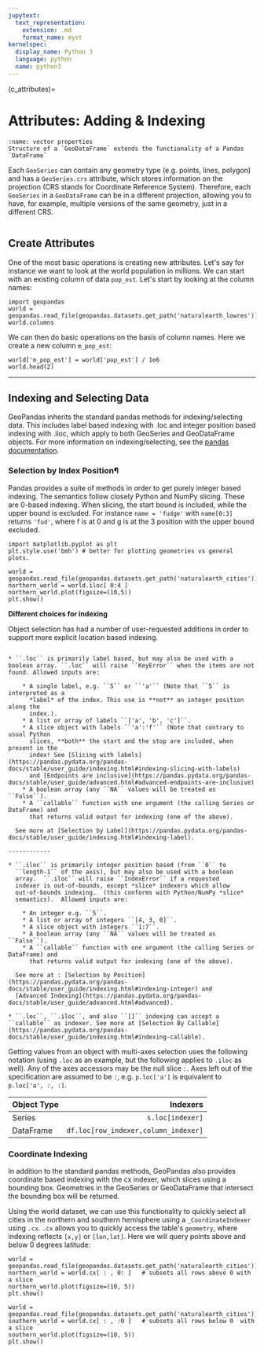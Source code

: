 ```yaml
---
jupytext:
  text_representation:
    extension: .md
    format_name: myst
kernelspec:
  display_name: Python 3
  language: python
  name: python3
---
```


(c_attributes)=
 
# Attributes: Adding & Indexing  

```{figure} ../_static/c_data_types/dataframe.svg
:name: vector properties 
Structure of a `GeoDataFrame` extends the functionality of a Pandas `DataFrame`
```

Each `GeoSeries` can contain any geometry type (e.g. points, lines, polygon) and has a `GeoSeries.crs` attribute, which stores information on the projection (CRS stands for Coordinate Reference System). Therefore, each `GeoSeries` in a `GeoDataFrame` can be in a different projection, allowing you to have, for example, multiple versions of the same geometry, just in a different CRS.


```{tip}  Becuase GeoPandas are so intertwined spend the time to learn more about here [Pandas User Guide](https://pandas.pydata.org/pandas-docs/stable/user_guide/index.html)
```

## Create Attributes

One of the most basic operations is creating new attributes. Let's say for instance we want to look at the world population in millions. We can start with an existing column of data `pop_est`. Let's start by looking at the column names:

```{code-cell} ipython3
import geopandas
world = geopandas.read_file(geopandas.datasets.get_path('naturalearth_lowres'))
world.columns
```
We can then do basic operations on the basis of column names. Here we create a new column `m_pop_est`:

```{code-cell} ipython3
world['m_pop_est'] = world['pop_est'] / 1e6
world.head(2)
```

------------------------


## Indexing and Selecting Data

GeoPandas inherits the standard pandas methods for indexing/selecting data. This includes label based indexing with .loc and integer position based indexing with .iloc, which apply to both GeoSeries and GeoDataFrame objects. For more information on indexing/selecting, see the [pandas documentation](https://pandas.pydata.org/pandas-docs/stable/user_guide/index.html).


### Selection by Index Position¶
 
Pandas provides a suite of methods in order to get purely integer based indexing. The semantics follow closely Python and NumPy slicing. These are 0-based indexing. When slicing, the start bound is included, while the upper bound is excluded.  For instance `name = 'fudge'` with `name[0:3]` returns `'fud'`, where f is at 0 and g is at the 3 position with the upper bound excluded. 

```{code-cell} ipython3
import matplotlib.pyplot as plt
plt.style.use('bmh') # better for plotting geometries vs general plots.

world = geopandas.read_file(geopandas.datasets.get_path('naturalearth_cities'))
northern_world = world.iloc[ 0:4 ]    
northern_world.plot(figsize=(10,5))  
plt.show()
```

**Different choices for indexing**

Object selection has had a number of user-requested additions in order to
support more explicit location based indexing.  

```{panels}

* ``.loc`` is primarily label based, but may also be used with a boolean array. ``.loc`` will raise ``KeyError`` when the items are not found. Allowed inputs are:

    * A single label, e.g. ``5`` or ``'a'`` (Note that ``5`` is interpreted as a
      *label* of the index. This use is **not** an integer position along the
      index.).
    * A list or array of labels ``['a', 'b', 'c']``.
    * A slice object with labels ``'a':'f'`` (Note that contrary to usual Python
      slices, **both** the start and the stop are included, when present in the
      index! See [Slicing with labels](https://pandas.pydata.org/pandas-docs/stable/user_guide/indexing.html#indexing-slicing-with-labels) 
      and [Endpoints are inclusive](https://pandas.pydata.org/pandas-docs/stable/user_guide/advanced.html#advanced-endpoints-are-inclusive) 
    * A boolean array (any ``NA`` values will be treated as ``False``).
    * A ``callable`` function with one argument (the calling Series or DataFrame) and
      that returns valid output for indexing (one of the above).

  See more at [Selection by Label](https://pandas.pydata.org/pandas-docs/stable/user_guide/indexing.html#indexing-label).

------------

* ``.iloc`` is primarily integer position based (from ``0`` to
  ``length-1`` of the axis), but may also be used with a boolean
  array.  ``.iloc`` will raise ``IndexError`` if a requested
  indexer is out-of-bounds, except *slice* indexers which allow
  out-of-bounds indexing.  (this conforms with Python/NumPy *slice*
  semantics).  Allowed inputs are:

    * An integer e.g. ``5``.
    * A list or array of integers ``[4, 3, 0]``.
    * A slice object with integers ``1:7``.
    * A boolean array (any ``NA`` values will be treated as ``False``).
    * A ``callable`` function with one argument (the calling Series or DataFrame) and
      that returns valid output for indexing (one of the above).

  See more at : [Selection by Position](https://pandas.pydata.org/pandas-docs/stable/user_guide/indexing.html#indexing-integer) and
  [Advanced Indexing](https://pandas.pydata.org/pandas-docs/stable/user_guide/advanced.html#advanced).

* ``.loc``, ``.iloc``, and also ``[]`` indexing can accept a ``callable`` as indexer. See more at [Selection By Callable](https://pandas.pydata.org/pandas-docs/stable/user_guide/indexing.html#indexing-callable).

```

Getting values from an object with multi-axes selection uses the following
notation (using ``.loc`` as an example, but the following applies to ``.iloc`` as
well). Any of the axes accessors may be the null slice ``:``. Axes left out of
the specification are assumed to be ``:``, e.g. ``p.loc['a']`` is equivalent to
``p.loc['a', :, :]``.


| Object Type    | Indexers    |
| :--- | ---: |
| Series    | `s.loc[indexer]`   |
| DataFrame    | `df.loc[row_indexer,column_indexer]`   |

### Coordinate Indexing 
In addition to the standard pandas methods, GeoPandas also provides coordinate based indexing with the cx indexer, which slices using a bounding box. Geometries in the GeoSeries or GeoDataFrame that intersect the bounding box will be returned.

Using the world dataset, we can use this functionality to quickly select all cities in the northern and southern hemisphere using a `_CoordinateIndexer` using `.cx`. `.cx` allows you to quickly access the table's `geometry`, where indexing reflects `[x,y]` or `[lon,lat]`. Here we will query points above and below 0 degrees latitude:

```{code-cell} ipython3
world = geopandas.read_file(geopandas.datasets.get_path('naturalearth_cities'))
northern_world = world.cx[ : , 0: ]   # subsets all rows above 0 with a slice
northern_world.plot(figsize=(10, 5))
plt.show()
```

```{code-cell} ipython3
world = geopandas.read_file(geopandas.datasets.get_path('naturalearth_cities'))
southern_world = world.cx[ : , :0 ]   # subsets all rows below 0  with a slice
southern_world.plot(figsize=(10, 5))
plt.show()
```
